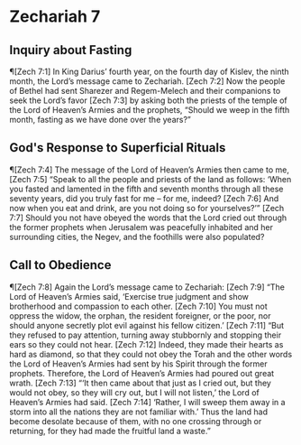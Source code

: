 # Zechariah 7

## Inquiry about Fasting
¶[Zech 7:1] In King Darius’ fourth year, on the fourth day of Kislev, the ninth month, the Lord’s message came to Zechariah.
[Zech 7:2] Now the people of Bethel had sent Sharezer and Regem-Melech and their companions to seek the Lord’s favor
[Zech 7:3] by asking both the priests of the temple of the Lord of Heaven’s Armies and the prophets, “Should we weep in the fifth month, fasting as we have done over the years?”

## God's Response to Superficial Rituals
¶[Zech 7:4] The message of the Lord of Heaven’s Armies then came to me,
[Zech 7:5] “Speak to all the people and priests of the land as follows: ‘When you fasted and lamented in the fifth and seventh months through all these seventy years, did you truly fast for me – for me, indeed?
[Zech 7:6] And now when you eat and drink, are you not doing so for yourselves?’”
[Zech 7:7] Should you not have obeyed the words that the Lord cried out through the former prophets when Jerusalem was peacefully inhabited and her surrounding cities, the Negev, and the foothills were also populated?

## Call to Obedience
¶[Zech 7:8] Again the Lord’s message came to Zechariah:
[Zech 7:9] “The Lord of Heaven’s Armies said, ‘Exercise true judgment and show brotherhood and compassion to each other.
[Zech 7:10] You must not oppress the widow, the orphan, the resident foreigner, or the poor, nor should anyone secretly plot evil against his fellow citizen.’
[Zech 7:11] “But they refused to pay attention, turning away stubbornly and stopping their ears so they could not hear.
[Zech 7:12] Indeed, they made their hearts as hard as diamond, so that they could not obey the Torah and the other words the Lord of Heaven’s Armies had sent by his Spirit through the former prophets. Therefore, the Lord of Heaven’s Armies had poured out great wrath.
[Zech 7:13] “‘It then came about that just as I cried out, but they would not obey, so they will cry out, but I will not listen,’ the Lord of Heaven’s Armies had said.
[Zech 7:14] ‘Rather, I will sweep them away in a storm into all the nations they are not familiar with.’ Thus the land had become desolate because of them, with no one crossing through or returning, for they had made the fruitful land a waste.”
